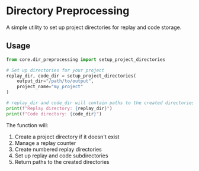 # Directory Preprocessing

A simple utility to set up project directories for replay and code storage.

## Usage

```python
from core.dir_preprocessing import setup_project_directories

# Set up directories for your project
replay_dir, code_dir = setup_project_directories(
    output_dir="/path/to/output",
    project_name="my_project"
)

# replay_dir and code_dir will contain paths to the created directories
print(f"Replay directory: {replay_dir}")
print(f"Code directory: {code_dir}")
```

The function will:
1. Create a project directory if it doesn't exist
2. Manage a replay counter
3. Create numbered replay directories
4. Set up replay and code subdirectories
5. Return paths to the created directories 
